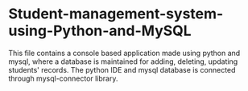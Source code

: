 # Student-management-system-using-Python-and-MySQL

This file contains a console based application made using python and mysql, where a database is maintained for adding, deleting, updating students' records.
The python IDE and mysql database is connected through mysql-connector library.
